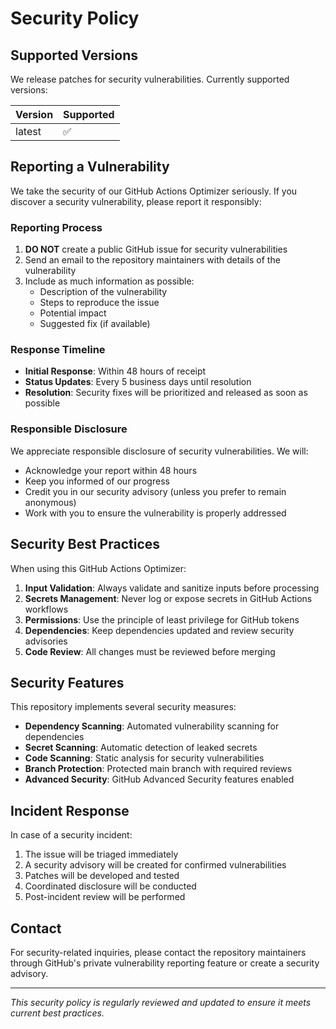 # Security Policy

## Supported Versions

We release patches for security vulnerabilities. Currently supported versions:

| Version | Supported          |
| ------- | ------------------ |
| latest  | :white_check_mark: |

## Reporting a Vulnerability

We take the security of our GitHub Actions Optimizer seriously. If you discover a security vulnerability, please report it responsibly:

### Reporting Process

1. **DO NOT** create a public GitHub issue for security vulnerabilities
2. Send an email to the repository maintainers with details of the vulnerability
3. Include as much information as possible:
   - Description of the vulnerability
   - Steps to reproduce the issue
   - Potential impact
   - Suggested fix (if available)

### Response Timeline

- **Initial Response**: Within 48 hours of receipt
- **Status Updates**: Every 5 business days until resolution
- **Resolution**: Security fixes will be prioritized and released as soon as possible

### Responsible Disclosure

We appreciate responsible disclosure of security vulnerabilities. We will:

- Acknowledge your report within 48 hours
- Keep you informed of our progress
- Credit you in our security advisory (unless you prefer to remain anonymous)
- Work with you to ensure the vulnerability is properly addressed

## Security Best Practices

When using this GitHub Actions Optimizer:

1. **Input Validation**: Always validate and sanitize inputs before processing
2. **Secrets Management**: Never log or expose secrets in GitHub Actions workflows
3. **Permissions**: Use the principle of least privilege for GitHub tokens
4. **Dependencies**: Keep dependencies updated and review security advisories
5. **Code Review**: All changes must be reviewed before merging

## Security Features

This repository implements several security measures:

- **Dependency Scanning**: Automated vulnerability scanning for dependencies
- **Secret Scanning**: Automatic detection of leaked secrets
- **Code Scanning**: Static analysis for security vulnerabilities
- **Branch Protection**: Protected main branch with required reviews
- **Advanced Security**: GitHub Advanced Security features enabled

## Incident Response

In case of a security incident:

1. The issue will be triaged immediately
2. A security advisory will be created for confirmed vulnerabilities
3. Patches will be developed and tested
4. Coordinated disclosure will be conducted
5. Post-incident review will be performed

## Contact

For security-related inquiries, please contact the repository maintainers through GitHub's private vulnerability reporting feature or create a security advisory.

---

*This security policy is regularly reviewed and updated to ensure it meets current best practices.*
